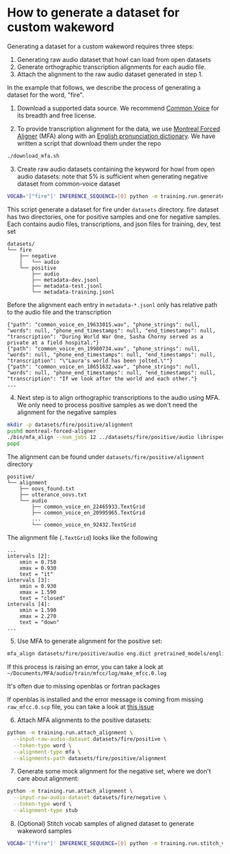# How to generate a dataset for custom wakeword

Generating a dataset for a custom wakeword requires three steps:
1. Generating raw audio dataset that howl can load from open datasets
2. Generate orthographic transcription alignments for each audio file.
3. Attach the alignment to the raw audio dataset generated in step 1.

In the example that follows, we describe the process of generating a dataset for the word, "fire".

1. Download a supported data source. We recommend [Common Voice](https://commonvoice.mozilla.org/) for its breadth and free license.

2. To provide transcription alignment for the data, we use [Montreal Forced Aligner](https://montreal-forced-aligner.readthedocs.io/en/stable/installation.html) (MFA) along with an [English pronunciation dictionary](http://svn.code.sf.net/p/cmusphinx/code/trunk/cmudict/cmudict-0.7b). We have written a script that download them under the repo
```bash
./download_mfa.sh
```

3. Create raw audio datasets containing the keyword for howl from open audio datasets:
note that 5% is sufficient when generating negative dataset from common-voice dataset
```bash
VOCAB='["fire"]' INFERENCE_SEQUENCE=[0] python -m training.run.generate_raw_audio_dataset -i <~/path/to/common-voice> --positive-pct 100 --negative-pct 5
```
This script generate a dataset for fire under `datasets` directory.
fire dataset has two directories, one for positive samples and one for negative samples.
Each contains audio files, transcriptions, and json files for training, dev, test set
```
datasets/
└── fire
    ├── negative
    │   └── audio
    └── positive
        ├── audio
        ├── metadata-dev.jsonl
        ├── metadata-test.jsonl
        └── metadata-training.jsonl
```
Before the alignment each entry in `metadata-*.jsonl` only has relative path to the audio file and the transcription
```
{"path": "common_voice_en_19633015.wav", "phone_strings": null, "words": null, "phone_end_timestamps": null, "end_timestamps": null, "transcription": "During World War One, Sasha Chorny served as a private at a field hospital."}
{"path": "common_voice_en_19980734.wav", "phone_strings": null, "words": null, "phone_end_timestamps": null, "end_timestamps": null, "transcription": "\"Laura's world has been jolted.\""}
{"path": "common_voice_en_18651632.wav", "phone_strings": null, "words": null, "phone_end_timestamps": null, "end_timestamps": null, "transcription": "If we look after the world and each other."}
...
```

4. Next step is to align orthographic transcriptions to the audio using MFA.
We only need to process positive samples as we don't need the alignment for the negative samples
```bash
mkdir -p datasets/fire/positive/alignment
pushd montreal-forced-aligner
./bin/mfa_align --num_jobs 12 ../datasets/fire/positive/audio librispeech-lexicon.txt pretrained_models/english.zip ../datasets/fire/positive/alignment
popd
```
The alignment can be found under `datasets/fire/positive/alignment` directory
```
positive/
└── alignment
    ├── oovs_found.txt
    ├── utterance_oovs.txt
    └── audio
        ├── common_voice_en_22465933.TextGrid
        ├── common_voice_en_20995965.TextGrid
        ...
        └── common_voice_en_92432.TextGrid
```
The alignment file (`.TextGrid`) looks like the following
```
...
intervals [2]:
	xmin = 0.750
	xmax = 0.930
	text = "it"
intervals [3]:
	xmin = 0.930
	xmax = 1.590
	text = "closed"
intervals [4]:
	xmin = 1.590
	xmax = 2.270
	text = "down"
...
```

5. Use MFA to generate alignment for the positive set:

```bash
mfa_align datasets/fire/positive/audio eng.dict pretrained_models/english.zip datasets/fire/positive/alignment
```
If this process is raising an error, you can take a look at `~/Documents/MFA/audio/train/mfcc/log/make_mfcc.0.log`

It's often due to missing openblas or fortran packages

If openblas is installed and the error message is coming from missing `raw_mfcc.0.scp` file, you can take a look at [this issue](https://github.com/MontrealCorpusTools/Montreal-Forced-Aligner/issues/149#issuecomment-621165857)

6. Attach MFA alignments to the positive datasets:

```bash
python -m training.run.attach_alignment \
  --input-raw-audio-dataset datasets/fire/positive \
  --token-type word \
  --alignment-type mfa \
  --alignments-path datasets/fire/positive/alignment
```

7. Generate some mock alignment for the negative set, where we don't care about alignment:

```bash
python -m training.run.attach_alignment \
  --input-raw-audio-dataset datasets/fire/negative \
  --token-type word \
  --alignment-type stub
```

8. (Optional) Stitch vocab samples of aligned dataset to generate wakeword samples

```bash
VOCAB='["fire"]' INFERENCE_SEQUENCE=[0] python -m training.run.stitch_vocab_samples --dataset-path "datasets/fire/positive"
```
